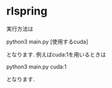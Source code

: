 # rlspring
実行方法は

python3 main.py [使用するcuda]

となります. 例えばcuda:1を用いるときは

python3 main.py cuda:1

となります.
